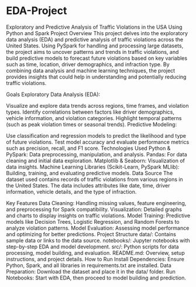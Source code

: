 # EDA-Project
Exploratory and Predictive Analysis of Traffic Violations in the USA Using Python and Spark
Project Overview
This project delves into the exploratory data analysis (EDA) and predictive analysis of traffic violations across the United States. Using PySpark for handling and processing large datasets, the project aims to uncover patterns and trends in traffic violations, and build predictive models to forecast future violations based on key variables such as time, location, driver demographics, and infraction type. By combining data analysis and machine learning techniques, the project provides insights that could help in understanding and potentially reducing traffic violations.

Goals
Exploratory Data Analysis (EDA):

Visualize and explore data trends across regions, time frames, and violation types.
Identify correlations between factors like driver demographics, vehicle information, and violation categories.
Highlight temporal patterns (such as peak violation times or seasonal trends).
Predictive Modeling:

Use classification and regression models to predict the likelihood and type of future violations.
Test model accuracy and evaluate performance metrics such as precision, recall, and F1 score.
Technologies Used
Python & PySpark: Data preprocessing, manipulation, and analysis.
Pandas: For data cleaning and initial data exploration.
Matplotlib & Seaborn: Visualization of data insights.
Machine Learning Libraries (Scikit-Learn, PySpark MLlib): Building, training, and evaluating predictive models.
Data Source
The dataset used contains records of traffic violations from various regions in the United States. The data includes attributes like date, time, driver information, vehicle details, and the type of infraction.

Key Features
Data Cleaning: Handling missing values, feature engineering, and preprocessing for Spark compatibility.
Visualization: Detailed graphs and charts to display insights on traffic violations.
Model Training: Predictive models like Decision Trees, Logistic Regression, and Random Forests to analyze violation patterns.
Model Evaluation: Assessing model performance and optimizing for better predictions.
Project Structure
data/: Contains sample data or links to the data source.
notebooks/: Jupyter notebooks with step-by-step EDA and model development.
src/: Python scripts for data processing, model building, and evaluation.
README.md: Overview, setup instructions, and project details.
How to Run
Install Dependencies: Ensure Python, Spark, and all libraries in requirements.txt are installed.
Data Preparation: Download the dataset and place it in the data/ folder.
Run Notebooks: Start with EDA, then proceed to model building and prediction.
